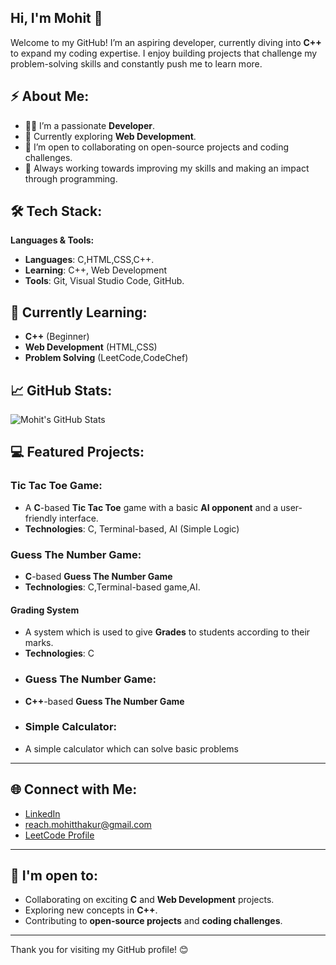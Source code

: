 ## Hi, I'm Mohit 👋

Welcome to my GitHub! I’m an aspiring developer, currently diving into **C++** to expand my coding expertise. I enjoy building projects that challenge my problem-solving skills and constantly push me to learn more.

## ⚡️ About Me:

- 👨‍💻 I’m a passionate **Developer**.
- 🌱 Currently exploring **Web Development**.
- 💬 I’m open to collaborating on open-source projects and coding challenges.
- 🎯 Always working towards improving my skills and making an impact through programming.

## 🛠️ Tech Stack:

**Languages & Tools:**
- **Languages**: C,HTML,CSS,C++.
- **Learning**: C++, Web Development
- **Tools**: Git, Visual Studio Code, GitHub.

## 🌱 Currently Learning:
- **C++** (Beginner)
- **Web Development** (HTML,CSS)
- **Problem Solving** (LeetCode,CodeChef)

## 📈 GitHub Stats:

![Mohit's GitHub Stats](https://github-readme-stats.vercel.app/api?username=your-github-username&show_icons=true&hide_title=true&count_private=true&hide=prs&theme=radical)

## 💻 Featured Projects:

### **Tic Tac Toe Game**:
- A **C**-based **Tic Tac Toe** game with a basic **AI opponent** and a user-friendly interface.
- **Technologies**: C, Terminal-based, AI (Simple Logic)
### **Guess The Number Game**:
- **C**-based **Guess The Number Game**
- **Technologies**: C,Terminal-based game,AI.
#### **Grading System**
- A system which is used to give **Grades** to students according to their marks.
- **Technologies**: C
- ### **Guess The Number Game**:
- **C++**-based **Guess The Number Game**
- ### **Simple Calculator**:
- A simple calculator which can solve basic problems
---

## 🌐 Connect with Me:

- [LinkedIn](https://www.linkedin.com/in/mohit-thakur-9b317733b/?trk=opento_sprofile_topcard)
- reach.mohitthakur@gmail.com
- [LeetCode Profile](https://leetcode.com/u/mohitthakur16/)

---

## 🔭 I'm open to:

- Collaborating on exciting **C** and **Web Development** projects.
- Exploring new concepts in **C++**.
- Contributing to **open-source projects** and **coding challenges**.

---

Thank you for visiting my GitHub profile! 😊
